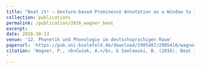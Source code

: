 ```yaml
---
title: "Beat it! – Gesture-based Prominence Annotation as a Window to Individual Prosody Processing Strategies"
collection: publications
permalink: /publication/2016_wagner_beat
excerpt:
date: 2016-10-13
venue: '12. Phonetik und Phonologie im deutschsprachigen Raum'
paperurl: 'https://pub.uni-bielefeld.de/download/2905407/2905410/wagner_cwiek_samlowski2016.pdf'
citation: 'Wagner, P., <b>Ćwiek, A.</b>, & Samlowski, B. (2016). Beat it! – Gesture-based Prominence Annotation as a Window to Individual Prosody Processing Strategies. <i>Tagungsband der 12. Tagung Phonetik und Phonologie im deutschsprachigen Raum</i>, 211-214.
'
---
```

<!-- This paper is about the number 1. The number 2 is left for future work.

[Download paper here](http://academicpages.github.io/files/paper1.pdf)

Recommended citation: Your Name, You. (2009). "Paper Title Number 1." <i>Journal 1</i>. 1(1). -->

